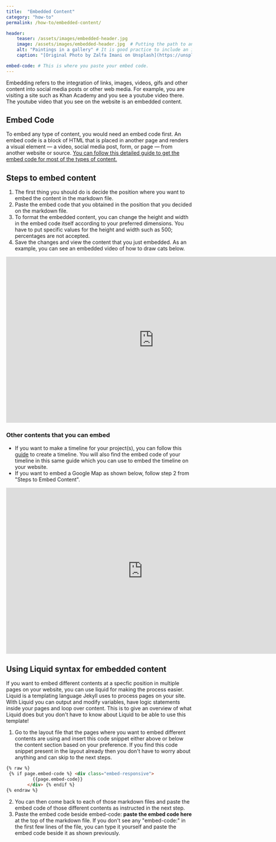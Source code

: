 ```yaml
---
title:  "Embedded Content"
category: "how-to"
permalink: /how-to/embedded-content/

header:
    teaser: /assets/images/embedded-header.jpg
    image: /assets/images/embedded-header.jpg  # Putting the path to an image here will replace the header image.
    alt: "Paintings in a gallery" # It is good practice to include an image desription as alt text.
    caption: "[Original Photo by Zalfa Imani on Unsplash](https://unsplash.com/@zalfaimani)" # Put a caption for your image here. It will display in the bottom right corner of the image. # Put a caption for your image here. It will display in the bottom right corner of the image.

embed-code: # This is where you paste your embed code.
---
```


Embedding refers to the integration of links, images, videos, gifs and other content into social media posts or other web media. For example, you are visiting a site such as Khan Academy and you see a youtube video there. The youtube video that you see on the website is an embedded content. 

## Embed Code
To embed any type of content, you would need an embed code first. An embed code is a block of HTML that is placed in another page and renders a visual element — a video, social media post, form, or page — from another website or source.
<a href="https://blog.hubspot.com/marketing/embed-social-media-posts-guide" style="color: peach; text-decoration: underline;">You can follow this detailed guide to get the embed code for most of the types of content.</a>

## Steps to embed content
1. The first thing you should do is decide the position where you want to embed the content in the markdown file.
2. Paste the embed code that you obtained in the position that you decided on the markdown file.
3. To format the embedded content, you can change the height and width in the embed code itself according to your preferred dimensions. You have to put specific values for the height and width such as 500; percentages are not accepted.
4. Save the changes and view the content that you just embedded. As an example, you can see an embedded video of how to draw cats below.
 <iframe width="800" height="450" src="https://www.youtube.com/embed/Y-ObdZ6fw60" title="YouTube video player" frameborder="0" allow="accelerometer; autoplay; clipboard-write; encrypted-media; gyroscope; picture-in-picture" allowfullscreen></iframe>

### Other contents that you can embed
* If you want to make a timeline for your project(s), you can follow this <a href="https://timeline.knightlab.com/" style="color: peach; text-decoration: underline ;">guide</a> to create a timeline. You will also find the embed code of your timeline in this same guide which you can use to embed the timeline on your website.
* If you want to embed a Google Map as shown below, follow step 2 from "Steps to Embed Content". 
 <iframe src="https://www.google.com/maps/embed?pb=!1m14!1m12!1m3!1d24440.49827767732!2d-75.3074176!3d40.0293888!2m3!1f0!2f0!3f0!3m2!1i1024!2i768!4f13.1!5e0!3m2!1sen!2sus!4v1657129930385!5m2!1sen!2sus" width="740" height="450" style="border:0;" allowfullscreen="" loading="lazy" referrerpolicy="no-referrer-when-downgrade"></iframe>

## Using Liquid syntax for embedded content
If you want to embed different contents at a specfic position in multiple pages on your website, you can use liquid for making the process easier. Liquid is a templating language Jekyll uses to process pages on your site. With Liquid you can output and modify variables, have logic statements inside your pages and loop over content. This is to give an overview of what Liquid does but you don't have to know about Liquid to be able to use this template!

1. Go to the layout file that the pages where you want to embed different contents are using and insert this code snippet either above or below the content section based on your preference. If you find this code snippet present in the layout already then you don't have to worry about anything and can skip to the next steps.

```markdown
{% raw %}
 {% if page.embed-code %} <div class="embed-responsive"> 
          {{page.embed-code}}
        </div> {% endif %}
{% endraw %}
```
2. You can then come back to each of those markdown files and paste the embed code of those different contents as instructed in the next step.
3. Paste the embed code beside embed-code: **paste the embed code here** at the top of the markdown file. If you don't see any "embed-code:" in the first few lines of the file, you can type it yourself and paste the embed code beside it as shown previously. 
